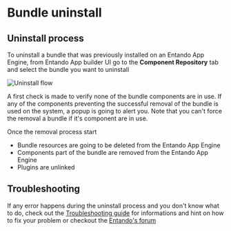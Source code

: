 # Bundle uninstall

## Uninstall process
To uninstall a bundle that was previously installed on an Entando App Engine, from Entando App builder UI go to the **Component Repository** tab and select the bundle you want to uninstall

![Uninstall flow](./img/uninstall-bundle.png)

A first check is made to verify none of the bundle components are in use. If any of the components preventing the successful removal of the bundle is used on the system, a popup is going to alert you. Note that you can't force the removal a bundle if it's component are in use.

Once the removal process start

- Bundle resources are going to be deleted from the Entando App Engine
- Components part of the bundle are removed from the Entando App Engine
- Plugins are unlinked

## Troubleshooting
If any error happens during the uninstall process and you don't know what to do, check out the [Troubleshooting guide](./ecr-troubleshooting-guide.md) for informations and hint on how to fix your problem or checkout the [Entando's forum](https://forum.entando.org)



